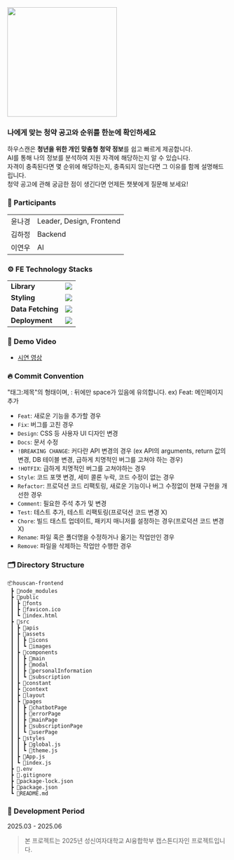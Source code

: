 <img src="https://github.com/user-attachments/assets/75ec9668-4042-4853-9a51-2398e52cb4e2" width="250" />

### 나에게 맞는 청약 공고와 순위를 한눈에 확인하세요
하우스캔은 **청년을 위한 개인 맞춤형 청약 정보**를 쉽고 빠르게 제공합니다. <br />
AI를 통해 나의 정보를 분석하여 지원 자격에 해당하는지 알 수 있습니다.  <br />
자격이 충족된다면 몇 순위에 해당하는지, 충족되지 않는다면 그 이유를 함께 설명해드립니다.  <br />
청약 공고에 관해 궁금한 점이 생긴다면 언제든 챗봇에게 질문해 보세요!

### 🙌 Participants
<table>
  <tr>
    <td>윤나경
    </td>
    <td>Leader, Design, Frontend</td>
  </tr>
    <td>김하정</td>
    <td>Backend</td>
  </tr>
    <td>이연우</td>
    <td>AI</td>
  </tr>
</table>

### ⚙ FE Technology Stacks      
<table>
  <tr>
    <td>
      <strong>Library</strong>
    </td>
    <td>
      <img src="https://img.shields.io/badge/react-%2320232a.svg?style=for-the-badge&logo=react&logoColor=%2361DAFB" />
    </td>
  </tr>
  <tr>
    <td>
      <strong>Styling</strong>
    </td>
    <td>
      <img src="https://img.shields.io/badge/styledcomponents-DB7093.svg?&style=for-the-badge&logo=styled-components&logoColor=white" />
    </td>
  </tr>
  <tr>
    <td>
      <strong>Data Fetching</strong>
    </td>
    <td>
      <img src="https://img.shields.io/badge/Axios-5A29E4?style=for-the-badge&logo=Axios&logoColor=white" />
    </td>
  </tr>
  <tr>
    <td>
      <strong>Deployment</strong>
    </td>
    <td>
      <img src="https://img.shields.io/badge/Vercel-000000?style=for-the-badge&logo=vercel&logoColor=white" />
    </td>
  </tr>
</table>

### 📸 Demo Video
- <a href='https://youtu.be/jyJlv0aYP5U'>시연 영상</a>

### 🔥 Commit Convention
"태그:제목"의 형태이며, : 뒤에만 space가 있음에 유의합니다. ex) Feat: 메인페이지 추가

- `Feat`: 새로운 기능을 추가할 경우
- `Fix`: 버그를 고친 경우
- `Design`: CSS 등 사용자 UI 디자인 변경
- `Docs`: 문서 수정
- `!BREAKING CHANGE`: 커다란 API 변경의 경우 (ex API의 arguments, return 값의 변경, DB 테이블 변경, 급하게 치명적인 버그를 고쳐야 하는 경우)
- `!HOTFIX`: 급하게 치명적인 버그를 고쳐야하는 경우
- `Style`: 코드 포맷 변경, 세미 콜론 누락, 코드 수정이 없는 경우
- `Refactor`: 프로덕션 코드 리팩토링, 새로운 기능이나 버그 수정없이 현재 구현을 개선한 경우
- `Comment`: 필요한 주석 추가 및 변경
- `Test`: 테스트 추가, 테스트 리팩토링(프로덕션 코드 변경 X)
- `Chore`: 빌드 태스트 업데이트, 패키지 매니저를 설정하는 경우(프로덕션 코드 변경 X)
- `Rename`: 파일 혹은 폴더명을 수정하거나 옮기는 작업만인 경우
- `Remove`: 파일을 삭제하는 작업만 수행한 경우

### 🗂️ Directory Structure
```
📦houscan-frontend
 ┣ 📂node_modules
 ┣ 📂public
 ┃ ┣ 📂fonts
 ┃ ┣ 📜favicon.ico
 ┃ ┗ 📜index.html
 ┣ 📂src
 ┃ ┣ 📂apis
 ┃ ┣ 📂assets
 ┃ ┃ ┣ 📂icons
 ┃ ┃ ┗ 📂images
 ┃ ┣ 📂components
 ┃ ┃ ┣ 📂main
 ┃ ┃ ┣ 📂modal
 ┃ ┃ ┣ 📂personalInformation
 ┃ ┃ ┗ 📂subscription
 ┃ ┣ 📂constant
 ┃ ┣ 📂context
 ┃ ┣ 📂layout
 ┃ ┣ 📂pages
 ┃ ┃ ┣ 📂chatbotPage
 ┃ ┃ ┣ 📂errorPage
 ┃ ┃ ┣ 📂mainPage
 ┃ ┃ ┣ 📂subscriptionPage
 ┃ ┃ ┗ 📂userPage
 ┃ ┣ 📂styles
 ┃ ┃ ┣ 📜global.js
 ┃ ┃ ┗ 📜theme.js
 ┃ ┣ 📜App.js
 ┃ ┗ 📜index.js
 ┣ 📜.env
 ┣ 📜.gitignore
 ┣ 📜package-lock.json
 ┣ 📜package.json
 ┗ 📜README.md
```

### 📆 Development Period
2025.03 - 2025.06
<br/>
> 본 프로젝트는 2025년 성신여자대학교 AI융합학부 캡스톤디자인 프로젝트입니다.
